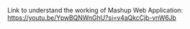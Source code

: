 Link to understand the working of Mashup Web Application:
https://youtu.be/YpwBQNWnGhU?si=v4aQkcCjb-vnW6Jb
